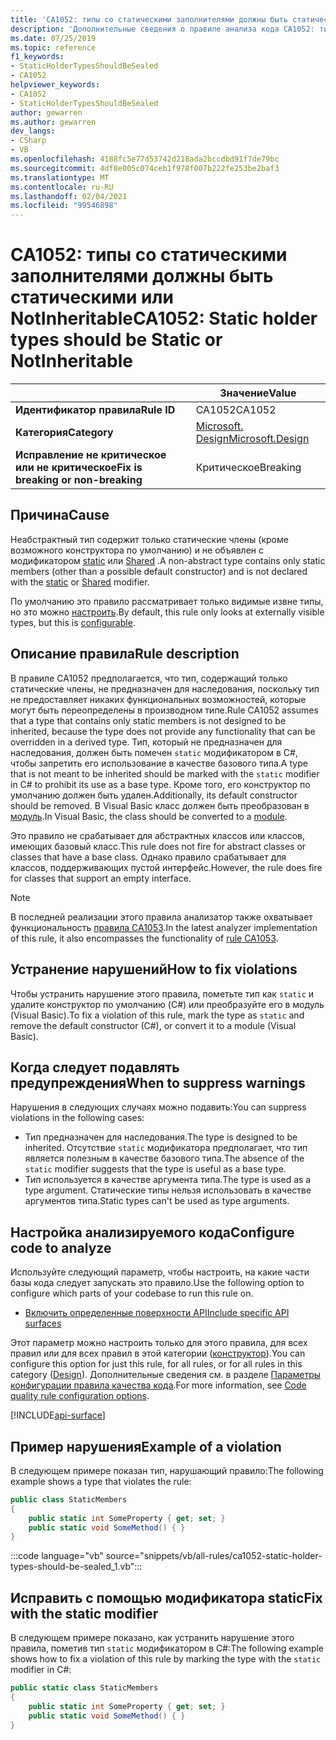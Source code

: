 ```yaml
---
title: 'CA1052: типы со статическими заполнителями должны быть статическими или NotInheritable (анализ кода)'
description: 'Дополнительные сведения о правиле анализа кода CA1052: типы со статическими заполнителями должны быть статическими или NotInheritable'
ms.date: 07/25/2019
ms.topic: reference
f1_keywords:
- StaticHolderTypesShouldBeSealed
- CA1052
helpviewer_keywords:
- CA1052
- StaticHolderTypesShouldBeSealed
author: gewarren
ms.author: gewarren
dev_langs:
- CSharp
- VB
ms.openlocfilehash: 4188fc5e77d53742d218ada2bccdbd91f7de79bc
ms.sourcegitcommit: 4df8e005c074ceb1f978f007b222fe253be2baf3
ms.translationtype: MT
ms.contentlocale: ru-RU
ms.lasthandoff: 02/04/2021
ms.locfileid: "99546898"
---
```

# <a name="ca1052-static-holder-types-should-be-static-or-notinheritable"></a><span data-ttu-id="8ca98-103">CA1052: типы со статическими заполнителями должны быть статическими или NotInheritable</span><span class="sxs-lookup"><span data-stu-id="8ca98-103">CA1052: Static holder types should be Static or NotInheritable</span></span>

| | <span data-ttu-id="8ca98-104">Значение</span><span class="sxs-lookup"><span data-stu-id="8ca98-104">Value</span></span> |
|-|-|
| <span data-ttu-id="8ca98-105">**Идентификатор правила**</span><span class="sxs-lookup"><span data-stu-id="8ca98-105">**Rule ID**</span></span> |<span data-ttu-id="8ca98-106">CA1052</span><span class="sxs-lookup"><span data-stu-id="8ca98-106">CA1052</span></span>|
| <span data-ttu-id="8ca98-107">**Категория**</span><span class="sxs-lookup"><span data-stu-id="8ca98-107">**Category**</span></span> |[<span data-ttu-id="8ca98-108">Microsoft. Design</span><span class="sxs-lookup"><span data-stu-id="8ca98-108">Microsoft.Design</span></span>](design-warnings.md)|
| <span data-ttu-id="8ca98-109">**Исправление не критическое или не критическое**</span><span class="sxs-lookup"><span data-stu-id="8ca98-109">**Fix is breaking or non-breaking**</span></span> |<span data-ttu-id="8ca98-110">Критическое</span><span class="sxs-lookup"><span data-stu-id="8ca98-110">Breaking</span></span>|

## <a name="cause"></a><span data-ttu-id="8ca98-111">Причина</span><span class="sxs-lookup"><span data-stu-id="8ca98-111">Cause</span></span>

<span data-ttu-id="8ca98-112">Неабстрактный тип содержит только статические члены (кроме возможного конструктора по умолчанию) и не объявлен с модификатором [static](../../../csharp/language-reference/keywords/static.md) или [Shared](../../../visual-basic/language-reference/modifiers/shared.md) .</span><span class="sxs-lookup"><span data-stu-id="8ca98-112">A non-abstract type contains only static members (other than a possible default constructor) and is not declared with the [static](../../../csharp/language-reference/keywords/static.md) or [Shared](../../../visual-basic/language-reference/modifiers/shared.md) modifier.</span></span>

<span data-ttu-id="8ca98-113">По умолчанию это правило рассматривает только видимые извне типы, но это можно [настроить](#configure-code-to-analyze).</span><span class="sxs-lookup"><span data-stu-id="8ca98-113">By default, this rule only looks at externally visible types, but this is [configurable](#configure-code-to-analyze).</span></span>

## <a name="rule-description"></a><span data-ttu-id="8ca98-114">Описание правила</span><span class="sxs-lookup"><span data-stu-id="8ca98-114">Rule description</span></span>

<span data-ttu-id="8ca98-115">В правиле CA1052 предполагается, что тип, содержащий только статические члены, не предназначен для наследования, поскольку тип не предоставляет никаких функциональных возможностей, которые могут быть переопределены в производном типе.</span><span class="sxs-lookup"><span data-stu-id="8ca98-115">Rule CA1052 assumes that a type that contains only static members is not designed to be inherited, because the type does not provide any functionality that can be overridden in a derived type.</span></span> <span data-ttu-id="8ca98-116">Тип, который не предназначен для наследования, должен быть помечен `static` модификатором в C#, чтобы запретить его использование в качестве базового типа.</span><span class="sxs-lookup"><span data-stu-id="8ca98-116">A type that is not meant to be inherited should be marked with the `static` modifier in C# to prohibit its use as a base type.</span></span> <span data-ttu-id="8ca98-117">Кроме того, его конструктор по умолчанию должен быть удален.</span><span class="sxs-lookup"><span data-stu-id="8ca98-117">Additionally, its default constructor should be removed.</span></span> <span data-ttu-id="8ca98-118">В Visual Basic класс должен быть преобразован в [модуль](../../../visual-basic/language-reference/statements/module-statement.md).</span><span class="sxs-lookup"><span data-stu-id="8ca98-118">In Visual Basic, the class should be converted to a [module](../../../visual-basic/language-reference/statements/module-statement.md).</span></span>

<span data-ttu-id="8ca98-119">Это правило не срабатывает для абстрактных классов или классов, имеющих базовый класс.</span><span class="sxs-lookup"><span data-stu-id="8ca98-119">This rule does not fire for abstract classes or classes that have a base class.</span></span> <span data-ttu-id="8ca98-120">Однако правило срабатывает для классов, поддерживающих пустой интерфейс.</span><span class="sxs-lookup"><span data-stu-id="8ca98-120">However, the rule does fire for classes that support an empty interface.</span></span>

> [!NOTE]
> <span data-ttu-id="8ca98-121">В последней реализации этого правила анализатор также охватывает функциональность [правила CA1053](ca1053.md).</span><span class="sxs-lookup"><span data-stu-id="8ca98-121">In the latest analyzer implementation of this rule, it also encompasses the functionality of [rule CA1053](ca1053.md).</span></span>

## <a name="how-to-fix-violations"></a><span data-ttu-id="8ca98-122">Устранение нарушений</span><span class="sxs-lookup"><span data-stu-id="8ca98-122">How to fix violations</span></span>

<span data-ttu-id="8ca98-123">Чтобы устранить нарушение этого правила, пометьте тип как `static` и удалите конструктор по умолчанию (C#) или преобразуйте его в модуль (Visual Basic).</span><span class="sxs-lookup"><span data-stu-id="8ca98-123">To fix a violation of this rule, mark the type as `static` and remove the default constructor (C#), or convert it to a module (Visual Basic).</span></span>

## <a name="when-to-suppress-warnings"></a><span data-ttu-id="8ca98-124">Когда следует подавлять предупреждения</span><span class="sxs-lookup"><span data-stu-id="8ca98-124">When to suppress warnings</span></span>

<span data-ttu-id="8ca98-125">Нарушения в следующих случаях можно подавить:</span><span class="sxs-lookup"><span data-stu-id="8ca98-125">You can suppress violations in the following cases:</span></span>

- <span data-ttu-id="8ca98-126">Тип предназначен для наследования.</span><span class="sxs-lookup"><span data-stu-id="8ca98-126">The type is designed to be inherited.</span></span> <span data-ttu-id="8ca98-127">Отсутствие `static` модификатора предполагает, что тип является полезным в качестве базового типа.</span><span class="sxs-lookup"><span data-stu-id="8ca98-127">The absence of the `static` modifier suggests that the type is useful as a base type.</span></span>
- <span data-ttu-id="8ca98-128">Тип используется в качестве аргумента типа.</span><span class="sxs-lookup"><span data-stu-id="8ca98-128">The type is used as a type argument.</span></span> <span data-ttu-id="8ca98-129">Статические типы нельзя использовать в качестве аргументов типа.</span><span class="sxs-lookup"><span data-stu-id="8ca98-129">Static types can't be used as type arguments.</span></span>

## <a name="configure-code-to-analyze"></a><span data-ttu-id="8ca98-130">Настройка анализируемого кода</span><span class="sxs-lookup"><span data-stu-id="8ca98-130">Configure code to analyze</span></span>

<span data-ttu-id="8ca98-131">Используйте следующий параметр, чтобы настроить, на какие части базы кода следует запускать это правило.</span><span class="sxs-lookup"><span data-stu-id="8ca98-131">Use the following option to configure which parts of your codebase to run this rule on.</span></span>

- [<span data-ttu-id="8ca98-132">Включить определенные поверхности API</span><span class="sxs-lookup"><span data-stu-id="8ca98-132">Include specific API surfaces</span></span>](#include-specific-api-surfaces)

<span data-ttu-id="8ca98-133">Этот параметр можно настроить только для этого правила, для всех правил или для всех правил в этой категории ([конструктор](design-warnings.md)).</span><span class="sxs-lookup"><span data-stu-id="8ca98-133">You can configure this option for just this rule, for all rules, or for all rules in this category ([Design](design-warnings.md)).</span></span> <span data-ttu-id="8ca98-134">Дополнительные сведения см. в разделе [Параметры конфигурации правила качества кода](../code-quality-rule-options.md).</span><span class="sxs-lookup"><span data-stu-id="8ca98-134">For more information, see [Code quality rule configuration options](../code-quality-rule-options.md).</span></span>

[!INCLUDE[api-surface](~/includes/code-analysis/api-surface.md)]

## <a name="example-of-a-violation"></a><span data-ttu-id="8ca98-135">Пример нарушения</span><span class="sxs-lookup"><span data-stu-id="8ca98-135">Example of a violation</span></span>

<span data-ttu-id="8ca98-136">В следующем примере показан тип, нарушающий правило:</span><span class="sxs-lookup"><span data-stu-id="8ca98-136">The following example shows a type that violates the rule:</span></span>

```csharp
public class StaticMembers
{
    public static int SomeProperty { get; set; }
    public static void SomeMethod() { }
}
```

:::code language="vb" source="snippets/vb/all-rules/ca1052-static-holder-types-should-be-sealed_1.vb":::

## <a name="fix-with-the-static-modifier"></a><span data-ttu-id="8ca98-137">Исправить с помощью модификатора static</span><span class="sxs-lookup"><span data-stu-id="8ca98-137">Fix with the static modifier</span></span>

<span data-ttu-id="8ca98-138">В следующем примере показано, как устранить нарушение этого правила, пометив тип `static` модификатором в C#:</span><span class="sxs-lookup"><span data-stu-id="8ca98-138">The following example shows how to fix a violation of this rule by marking the type with the `static` modifier in C#:</span></span>

```csharp
public static class StaticMembers
{
    public static int SomeProperty { get; set; }
    public static void SomeMethod() { }
}
```

